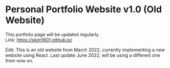 # Personal Portfolio Website v1.0 (Old Website)
This portfolio page will be updated regularly.
<br/>Link: https://skim1601.github.io/

Edit: This is an old website from March 2022, currently implementing a new website using React. Last update June 2022, will be using a different one from now on.
